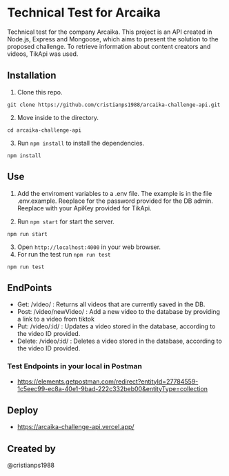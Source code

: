 # Technical Test for Arcaika

Technical test for the company Arcaika. This project is an API created in Node.js, Express and Mongoose, which aims to present the solution to the proposed challenge. To retrieve information about content creators and videos, TikApi was used.


## Installation

1. Clone this repo.
```
git clone https://github.com/cristianps1988/arcaika-challenge-api.git
```
2. Move inside to the directory.
```
cd arcaika-challenge-api
```
3. Run `npm install` to install the dependencies.
```
npm install
```

## Use
1. Add the enviroment variables to a .env file. The example is in the file .env.example. Reeplace <YOURPASSWORD> for the password provided for the DB admin. Reeplace <YOURAPIKEY> with your ApiKey provided for TikApi.

2. Run `npm start` for start the server.
```
npm run start
```
3. Open `http://localhost:4000` in your web browser.
4. For run the test run `npm run test`
```
npm run test
```

## EndPoints

- Get: /video/ : Returns all videos that are currently saved in the DB.
- Post: /video/newVideo/ : Add a new video to the database by providing a link to a video from tiktok
- Put: /video/:id/ : Updates a video stored in the database, according to the video ID provided.
- Delete: /video/:id/ : Deletes a video stored in the database, according to the video ID provided.

### Test Endpoints in your local in Postman

- https://elements.getpostman.com/redirect?entityId=27784559-1c5eec99-ec8a-40e1-9bad-222c332beb00&entityType=collection


## Deploy
- https://arcaika-challenge-api.vercel.app/

## Created by
@cristianps1988